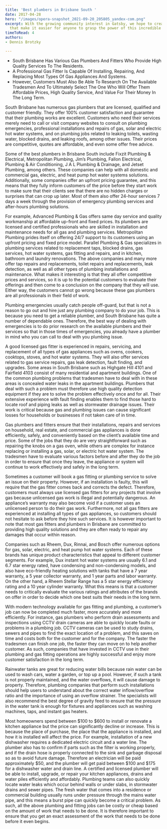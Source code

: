 ```yaml
---
title: 'Best plumbers in Brisbane South '
date: 2017-04-28
hero: "/images/opera-snapshot_2021-09-20_205805_yandex-com.png"
excerpt: With the growing community interest in Gatsby, we hope to create more resources
  that make it easier for anyone to grasp the power of this incredible tool.
timeToRead: 4
authors:
- Dennis Brotzky

---
```

* South Brisbane Has Various Gas Plumbers And Fitters Who Provide High Quality Services To The Residents.
* A Professional Gas Fitter Is Capable Of Installing, Repairing, And Replacing Most Types Of Gas Appliances And Systems.
* However, Customers Must Also Be Able To Research On The Available Tradesmen And To Ultimately Select The One Who Will Offer Them Affordable Prices, High Quality Service, And Value For Their Money In The Long Term.

South Brisbane has numerous gas plumbers that are licensed, qualified and customer friendly. They offer 100% customer satisfaction and guarantee that their plumbing works are excellent. Customers who need their services merely need to call or visit company websites to consult on plumbing emergencies, professional installations and repairs of gas, solar and electric hot water systems, and on plumbing jobs related to leaking toilets, wasting water, blocked drains, and leaking roofs, among other issues. Their prices are competitive, quotes are affordable, and even some offer free advice.

Some of the best plumbers in Brisbane South include Fixzit Plumbing & Electrical, Metropolitan Plumbing, Jim’s Plumbing, Fallon Electrical, Plumbing & Air Conditioning, J A L Plumbing & Drainage, and Jetset Plumbing, among others. These companies can help with all domestic and commercial gas, electric, and heat pump hot water systems solutions. Additionally, some companies offer an upfront pricing guarantee, and this means that they fully inform customers of the price before they start work to make sure that their clients see that there are no hidden charges or surprises that can crop up later. Most of them also offer 24-hour services 7 days a week through the provision of emergency plumbing services and after-hours plumbing solutions.

For example, Advanced Plumbing & Gas offers same day service and quality workmanship at affordable up-front and fixed prices. Its plumbers are licensed and certified professionals who are skilled in installation and maintenance needs for all gas and plumbing services. Metropolitan Plumbing prides itself on offering 24/7 support to its customers using an upfront pricing and fixed price model. Parallel Plumbing & Gas specializes in plumbing services related to replacement taps, blocked drains, gas services, hot water systems, gas fitting and repairs, and in kitchen, bathroom and laundry renovations. The above companies and many more offer tap repairs and replacements, toilet repairs and replacements, leak detection, as well as all other types of plumbing installations and maintenance. What makes it interesting is that they all offer competitive prices and services, so it is up to the potential customers to evaluate their offerings and then come to a conclusion on the company that they will use. Either way, the customers cannot go wrong because these gas plumbers are all professionals in their field of work.

Plumbing emergencies usually catch people off-guard, but that is not a reason to go out and hire just any plumbing company to do your job. This is because you need to get a reliable plumber, and South Brisbane has quite a number of dependable ones. Therefore, the best way of dealing with emergencies is to do prior research on the available plumbers and their services so that in those times of emergencies, you already have a plumber in mind who you can call to deal with you plumbing issue.

A good licensed gas fitter is experienced in repairs, servicing, and replacement of all types of gas appliances such as ovens, cookers, cooktops, stoves, and hot water systems. They will also offer services related to gas service repairs, gas leak detection, fault finding, and upgrades. Some areas in South Brisbane such as Highgate Hill 4101 and Fairfield 4103 consist of many residential and apartment buildings. One of the common plumbing problems that tradesmen have to deal with in these areas is concealed water leaks in the apartment buildings. Plumbers that deal with such a problem must therefore use high quality detection equipment if they are to solve the problem effectively once and for all. Their extensive experience with fault finding enables them to find those hard to locate roof and piping leaks as well as stormwater drainage issues. Their work is critical because gas and plumbing issues can cause significant losses for households or businesses if not taken care of in time.

Gas plumbers and fitters ensure that their installations, repairs and services on household, real estate, and commercial gas appliances is done efficiently, safely, and conveniently based on the client’s available time and price. Some of the jobs that they do are very straightforward such as repairing the knobs on a gas oven, while others are complex for instance replacing or installing a gas, solar, or electric hot water system. The tradesmen have to evaluate various factors before and after they do the job in order to ensure that once they leave, the appliance or system will continue to work effectively and safely in the long term.

Sometimes a customer will book a gas fitting or plumbing service to solve an issue on their property. However, if an installation is faulty, this will require that the gas fitter comes back and corrects the defect. Therefore, customers must always use licensed gas fitters for any projects that involve gas because unlicensed gas work is illegal and potentially dangerous. An appliance’s warranty may also become void if a customer uses an unlicensed person to do their gas work. Furthermore, not all gas fitters are experienced at installing all types of gas appliances, so customers should not hesitate to ask before they hire such services. It is however important to note that most gas fitters and plumbers in Brisbane are committed to providing high quality solutions and they are often ready to repair any damages that occur within reason.

Companies such as Rheem, Dux, Rinnai, and Bosch offer numerous options for gas, solar, electric, and heat pump hot water systems. Each of these brands has unique product characteristics that appeal to different customer segments. For example, Dux instant hot water systems are usually 6.1 and 6.7 star energy rated, have condensing and non-condensing models, and also have eco-friendly heating solutions with tanks that have a 7 year warranty, a 5 year collector warranty, and 1 year parts and labor warranty. On the other hand, a Rheem Stellar Range has a 5 star energy efficiency rating and a 10 year cylinder warranty. What this means is that a customer needs to critically evaluate the various ratings and attributes of the brands on offer in order to decide which one best suits their needs in the long term.

With modern technology available for gas fitting and plumbing, a customer’s job can now be completed much faster, more accurately and more efficiently. For instance, gas plumbers who perform drain assessments and inspections using CCTV drain cameras are able to quickly locate faults or problems in a plumbing job. CCTV cameras can be used to study drains, sewers and pipes to find the exact location of a problem, and this saves on time and costs both for the customer and for the company. The faster the tradesmen can finish one job, the faster they can move on to help another customer. As such, companies that have invested in CCTV use in their plumbing and gas fitting operations are highly successful and enjoy more customer satisfaction in the long term.

Rainwater tanks are great for reducing water bills because rain water can be used to wash cars, water a garden, or top up a pool. However, if such a tank is not properly maintained, and the water overflows, it will cause damage to property. Therefore, plumbing companies that perform such installations should help users to understand about the correct water inflow/overflow ratio and the importance of using an overflow strainer. The specialists will also recommend the best degree of gravity feed to ensure that the pressure in the water tank is enough for fixtures and appliances such as washing machines, taps, and instant gas heaters.

Most homeowners spend between $100 to $600 to install or renovate a kitchen appliance but the price can significantly decline or increase. This is because the place of purchase, the place that the appliance is installed, and how it is installed will affect the price. For example, installation of a new dishwasher requires a dedicated electric circuit and a water line. The plumber also has to confirm if parts such as the filter is working properly, and if the drain hose is properly connected to the sink and garbage disposal so as to avoid future damage. Therefore an electrician will be paid approximately $50, and the plumber will get paid between $100 and $175 for a dishwasher water and drain line. A certified and licensed plumber will be able to install, upgrade, or repair your kitchen appliances, drains and water piles efficiently and affordably. Plumbing teams can also quickly locate water leaks which occur behind walls or under slabs, in stormwater drains and sewer pipes. The fresh water that comes into a residence or commercial building usually runs under pressure through the mains water pipe, and this means a burst pipe can quickly become a critical problem. As such, all the above plumbing and fitting jobs can be costly or cheap based on the amount of work that needs to be done. It is therefore important to ensure that you get an exact assessment of the work that needs to be done before it even begins.